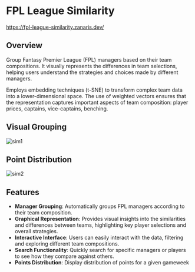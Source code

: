 # FPL League Similarity

https://fpl-league-similarity.zanaris.dev/

## Overview

Group Fantasy Premier League (FPL) managers based on their team compositions. It visually represents the differences in team selections, helping users understand the strategies and choices made by different managers.

Employs embedding techniques (t-SNE) to transform complex team data into a lower-dimensional space. The use of weighted vectors ensures that the representation captures important aspects of team composition: player prices, captains, vice-captains, benching. 

## Visual Grouping

![sim1](https://github.com/user-attachments/assets/dfd62496-2ce6-4d55-a2d1-8d9ebee9748d)

## Point Distribution

![sim2](https://github.com/user-attachments/assets/ed773d88-867d-4cd9-91f4-cab71e91e91c)

## Features

- **Manager Grouping**: Automatically groups FPL managers according to their team composition.
- **Graphical Representation**: Provides visual insights into the similarities and differences between teams, highlighting key player selections and overall strategies.
- **Interactive Interface**: Users can easily interact with the data, filtering and exploring different team compositions.
- **Search Functionality**: Quickly search for specific managers or players to see how they compare against others.
- **Points Distribution**: Display distribution of points for a given gameweek


